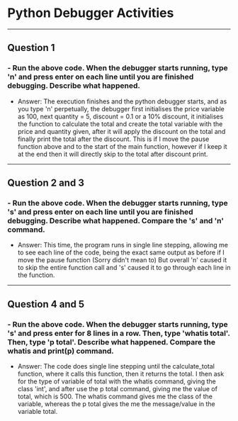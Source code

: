 # Python Debugger Activities
***
## Question 1
### - Run the above code. When the debugger starts running, type 'n' and press enter on each line until you are finished debugging. Describe what happened.

- Answer: The execution finishes and the python debugger starts, and as you type 'n' perpetually, the debugger first initialises the price variable as 100, next quantity = 5, discount = 0.1 or a 10% discount, it initialises the function to calculate the total and create the total variable with the price and quantity given, after it will apply the discount on the total and finally print the total after the discount. This is if I move the pause function above and to the start of the main function, however if I keep it at the end then it will directly skip to the total after discount print.

***
## Question 2 and 3
### - Run the above code. When the debugger starts running, type 's' and press enter on each line until you are finished debugging. Describe what happened. Compare the 's' and 'n' command.

- Answer: This time, the program runs in single line stepping, allowing me to see each line of the code, being the exact same output as before if I move the pause function (Sorry didn't mean to) But overall 'n' caused it to skip the entire function call and 's' caused it to go through each line in the function.

***
## Question 4 and 5
### - Run the above code. When the debugger starts running, type 's' and press enter for 8 lines in a row. Then, type 'whatis total'. Then, type 'p total'. Describe what happened. Compare the whatis and print(p) command.

- Answer: The code does single line stepping until the calculate_total function, where it calls this function, then it returns the total. I then ask for the type of variable of total with the whatis command, giving the class 'int', and after use the p total command, giving me the value of total, which is 500. The whatis command gives me the class of the variable, whereas the p total gives the me the message/value in the variable total.